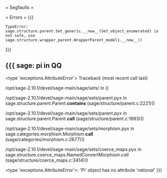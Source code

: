= Segfaults =


= Errors =
{{{

    TypeError: sage.structure.parent.Set_generic.__new__(Set_object_enumerated) is not safe, use sage.structure.wrapper_parent.WrapperParent_model1.__new__()

}}}

{{{
sage: pi in QQ
---------------------------------------------------------------------------
<type 'exceptions.AttributeError'>        Traceback (most recent call last)

/opt/sage-2.10.1/devel/sage-main/sage/sets/<ipython console> in <module>()

/opt/sage-2.10.1/devel/sage-main/sage/sets/parent.pyx in sage.structure.parent.Parent.__contains__ (sage/structure/parent.c:2221)()

/opt/sage-2.10.1/devel/sage-main/sage/sets/parent.pyx in sage.structure.parent.Parent.__call__ (sage/structure/parent.c:1993)()

/opt/sage-2.10.1/devel/sage-main/sage/sets/morphism.pyx in sage.categories.morphism.Morphism.__call__ (sage/categories/morphism.c:2677)()

/opt/sage-2.10.1/devel/sage-main/sage/sets/coerce_maps.pyx in sage.structure.coerce_maps.NamedConvertMorphism._call_ (sage/structure/coerce_maps.c:3414)()

<type 'exceptions.AttributeError'>: 'Pi' object has no attribute '_rational_'
}}}
